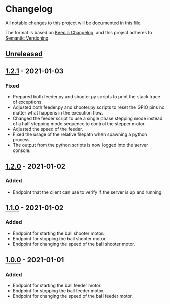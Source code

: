 # Changelog
All notable changes to this project will be documented in this file.

The format is based on [Keep a Changelog](https://keepachangelog.com/en/1.0.0/),
and this project adheres to [Semantic Versioning](https://semver.org/spec/v2.0.0.html).

## [Unreleased]

## [1.2.1] - 2021-01-03
### Fixed
- Prepared both feeder.py and shooter.py scripts to print the stack trace of exceptions.
- Adjusted both feeder.py and shooter.py scripts to reset the GPIO pins no matter what happens in the execution flow.
- Changed the feeder script to use a single phase stepping mode instead of a half stepping mode sequence to control the stepper motor.
- Adjusted the speed of the feeder.
- Fixed the usage of the relative filepath when spawning a python process.
- The output from the python scripts is now logged into the server console.

## [1.2.0] - 2021-01-02
### Added
- Endpoint that the client can use to verify if the server is up and running.

## [1.1.0] - 2021-01-02
### Added
- Endpoint for starting the ball shooter motor.
- Endpoint for stopping the ball shooter motor.
- Endpoint for changing the speed of the ball shooter motor.

## [1.0.0] - 2021-01-01
### Added
- Endpoint for starting the ball feeder motor.
- Endpoint for stopping the ball feeder motor.
- Endpoint for changing the speed of the ball feeder motor.

[Unreleased]: https://github.com/guilhermeagostinelli/ball-thrower-server/compare/v1.2.1...develop
[1.2.1]: https://github.com/guilhermeagostinelli/ball-thrower-server/compare/v1.2.0...v1.2.1
[1.2.0]: https://github.com/guilhermeagostinelli/ball-thrower-server/compare/v1.1.0...v1.2.0
[1.1.0]: https://github.com/guilhermeagostinelli/ball-thrower-server/compare/v1.0.0...v1.1.0
[1.0.0]: https://github.com/guilhermeagostinelli/ball-thrower-server/releases/tag/v1.0.0